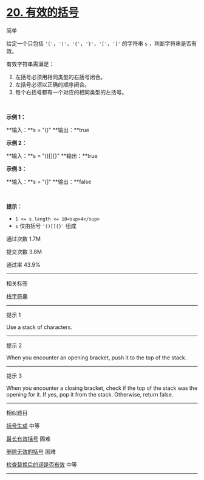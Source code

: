 # [20\. 有效的括号](https://leetcode.cn/problems/valid-parentheses/)

简单

给定一个只包括 `'('`，`')'`，`'{'`，`'}'`，`'['`，`']'` 的字符串 `s` ，判断字符串是否有效。

有效字符串需满足：

1.  左括号必须用相同类型的右括号闭合。
2.  左括号必须以正确的顺序闭合。
3.  每个右括号都有一个对应的相同类型的左括号。

&nbsp;

**示例 1：**

**输入：**s = "()"
**输出：**true

**示例 2：**

**输入：**s = "()\[\]{}"
**输出：**true

**示例 3：**

**输入：**s = "(\]"
**输出：**false

&nbsp;

**提示：**

- `1 <= s.length <= 10<sup>4</sup>`
- `s` 仅由括号 `'()[]{}'` 组成

通过次数 1.7M

提交次数 3.8M

通过率 43.9%

* * *

相关标签

[栈](https://leetcode.cn/tag/stack/)[字符串](https://leetcode.cn/tag/string/)


* * *

提示 1

Use a stack of characters.

* * *

提示 2

When you encounter an opening bracket, push it to the top of the stack.

* * *

提示 3

When you encounter a closing bracket, check if the top of the stack was the opening for it. If yes, pop it from the stack. Otherwise, return false.

* * *

相似题目

[括号生成](https://leetcode.cn/problems/generate-parentheses/) 中等

[最长有效括号](https://leetcode.cn/problems/longest-valid-parentheses/) 困难

[删除无效的括号](https://leetcode.cn/problems/remove-invalid-parentheses/) 困难

[检查替换后的词是否有效](https://leetcode.cn/problems/check-if-word-is-valid-after-substitutions/) 中等

* * *